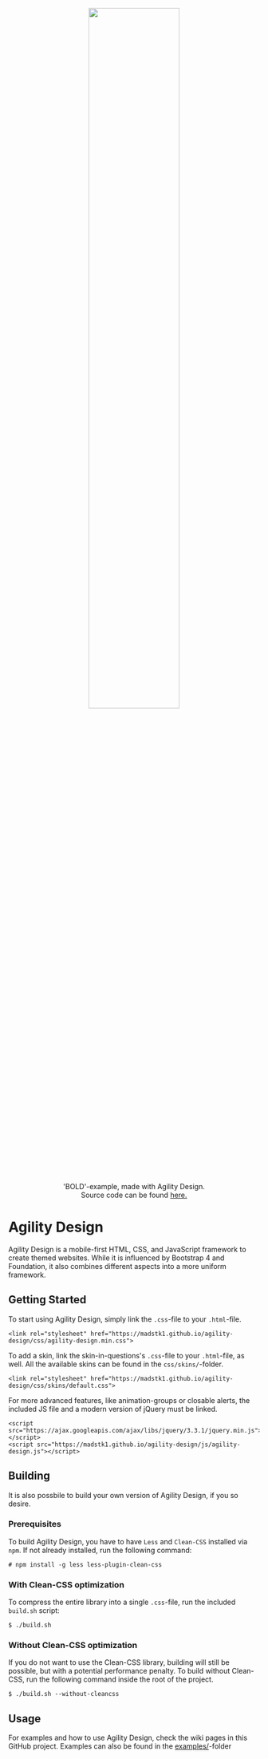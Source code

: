 <p align="center"><img src="https://i.imgur.com/hmOiyaX.png" width="60%" align="center"></p>

<p align="center">'BOLD'-example, made with Agility Design.<br>Source code can be found <a href="https://github.com/madstk1/agility-design/tree/master/made-with-agility/bold">here.</a></p>

# Agility Design
Agility Design is a mobile-first HTML, CSS, and JavaScript framework to create themed websites. While it is influenced by Bootstrap 4 and Foundation, it also combines different aspects into a more uniform framework.

## Getting Started

To start using Agility Design, simply link the `.css`-file to your `.html`-file.

```
<link rel="stylesheet" href="https://madstk1.github.io/agility-design/css/agility-design.min.css">
```
  
To add a skin, link the skin-in-questions's `.css`-file to your `.html`-file, as well. All the available skins can be found in the `css/skins/`-folder.

```
<link rel="stylesheet" href="https://madstk1.github.io/agility-design/css/skins/default.css">
```

For more advanced features, like animation-groups or closable alerts, the included JS file and a modern version of jQuery must be linked.

```
<script src="https://ajax.googleapis.com/ajax/libs/jquery/3.3.1/jquery.min.js"></script>
<script src="https://madstk1.github.io/agility-design/js/agility-design.js"></script>
```

## Building

It is also possbile to build your own version of Agility Design, if you so desire.

### Prerequisites

To build Agility Design, you have to have `Less` and `Clean-CSS` installed via `npm`. If not already installed, run the following command:

```
# npm install -g less less-plugin-clean-css
```

### With Clean-CSS optimization

To compress the entire library into a single `.css`-file, run the included `build.sh` script:

```
$ ./build.sh
```

### Without Clean-CSS optimization

If you do not want to use the Clean-CSS library, building will still be possible, but with a potential performance penalty. To build without Clean-CSS, run the following command inside the root of the project.

```
$ ./build.sh --without-cleancss
```

## Usage

For examples and how to use Agility Design, check the wiki pages in this GitHub project. Examples can also be found in the [examples/](https://github.com/madstk1/agility-design/tree/master/examples)-folder
